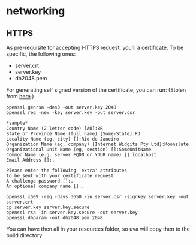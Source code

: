 # networking

## HTTPS

As pre-requisite for accepting HTTPS request, you'll a certificate. To be specific, the following ones:

* server.crt
* server.key
* dh2048.pem

For generating self signed version of the certificate, you can run: 
(Stolen from [here](https://stackoverflow.com/questions/6452756/exception-running-boost-asio-ssl-example).)

```shell
openssl genrsa -des3 -out server.key 2048
openssl req -new -key server.key -out server.csr

*sample*
Country Name (2 letter code) [AU]:BR
State or Province Name (full name) [Some-State]:RJ
Locality Name (eg, city) []:Rio de Janeiro
Organization Name (eg, company) [Internet Widgits Pty Ltd]:Moonslate
Organizational Unit Name (eg, section) []:SomeUnitName
Common Name (e.g. server FQDN or YOUR name) []:localhost
Email Address []:.

Please enter the following 'extra' attributes
to be sent with your certificate request
A challenge password []:.
An optional company name []:.

openssl x509 -req -days 3650 -in server.csr -signkey server.key -out server.crt
cp server.key server.key.secure
openssl rsa -in server.key.secure -out server.key
openssl dhparam -out dh2048.pem 2048
```
You can have then all in your resources folder, so uva will copy then to the build directory
